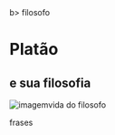 
<!DOCTYPE html>
<html lang="pt-br">

<head>
<meta charset="UTF-8">
<title> Platão </title>
<link rel="stylesheet" href="style.css"
</head>b> filosofo</b>
<body>


<h1 id="titulo"> Platão </h1>
<h2 id="subtitulo">e sua filosofia</h2>
<img src="im.webp" alt="imagem"
<p class="texto principal">vida do filosofo </p>
<p class="texto secundario">frases </p>
</body>

</html>